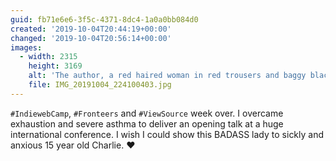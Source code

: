 ```yaml
---
guid: fb71e6e6-3f5c-4371-8dc4-1a0a0bb084d0
created: '2019-10-04T20:44:19+00:00'
changed: '2019-10-04T20:56:14+00:00'
images:
  - width: 2315
    height: 3169
    alt: 'The author, a red haired woman in red trousers and baggy black shirt.'
    file: IMG_20191004_224100403.jpg
---
```


`#IndiewebCamp`, `#Fronteers` and `#ViewSource` week over. I overcame exhaustion and severe asthma to deliver an opening talk at a huge international conference. I wish I could show this BADASS lady to sickly and anxious 15 year old Charlie. ♥️
